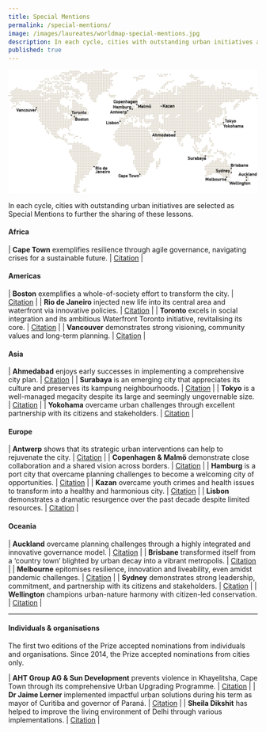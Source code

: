 ```yaml
---
title: Special Mentions
permalink: /special-mentions/
image: /images/laureates/worldmap-special-mentions.jpg
description: In each cycle, cities with outstanding urban initiatives are selected as Special Mentions to further the sharing of these lessons.
published: true
---
```


![Special Mentions](/images/laureates/worldmap-special-mentions.jpg/)

In each cycle, cities with outstanding urban initiatives are selected as Special Mentions to further the sharing of these lessons. 

#### **Africa**

| **Cape Town** exemplifies resilience through agile governance, navigating crises for a sustainable future. | [Citation](/cape-town/) |

#### **Americas**

| **Boston** exemplifies a whole-of-society effort to transform the city. | [Citation](/boston/) |
| **Rio de Janeiro** injected new life into its central area and waterfront via innovative policies. | [Citation](/rio-de-janeiro/) |
| **Toronto** excels in social integration and its ambitious Waterfront Toronto initiative, revitalising its core. | [Citation](/toronto/) |
| **Vancouver** demonstrates strong visioning, community values and long-term planning. | [Citation](/vancouver/) |

#### **Asia**

| **Ahmedabad** enjoys early successes in implementing a comprehensive city plan. | [Citation](/ahmedabad/) |
| **Surabaya** is an emerging city that appreciates its culture and preserves its kampung neighbourhoods. | [Citation](/surabaya/) |
| **Tokyo** is a well-managed megacity despite its large and seemingly ungovernable size. | [Citation](/tokyo/) |
| **Yokohama** overcame urban challenges through excellent partnership with its citizens and stakeholders. | [Citation](/yokohama/) |

#### **Europe**

| **Antwerp** shows that its strategic urban interventions can help to rejuvenate the city. | [Citation](/antwerp/) |
| **Copenhagen & Malmö** demonstrate close collaboration and a shared vision across borders. | [Citation](/copenhagen-malmo/) |
| **Hamburg** is a port city that overcame planning challenges to become a welcoming city of opportunities. | [Citation](/hamburg/) |
| **Kazan** overcame youth crimes and health issues to transform into a healthy and harmonious city. | [Citation](/kazan/) |
| **Lisbon** demonstrates a dramatic resurgence over the past decade despite limited resources. | [Citation](/lisbon/) |

#### **Oceania**

| **Auckland** overcame planning challenges through a highly integrated and innovative governance model. | [Citation](/auckland/) |
| **Brisbane** transformed itself from a ‘country town’ blighted by urban decay into a vibrant metropolis. | [Citation](/brisbane/) |
| **Melbourne** epitomises resilience, innovation and liveability, even amidst pandemic challenges. | [Citation](/melbourne2/) |
| **Sydney** demonstrates strong leadership, commitment, and partnership with its citizens and stakeholders. | [Citation](/sydney/) |
| **Wellington** champions urban-nature harmony with citizen-led conservation. | [Citation](/wellington/) |

---

#### **Individuals & organisations**

The first two editions of the Prize accepted nominations from individuals and organisations. Since 2014, the Prize accepted nominations from cities only.

| **AHT Group AG & Sun Development** prevents violence in Khayelitsha, Cape Town through its comprehensive Urban Upgrading Programme. | [Citation](/khayelitsha/) |
| **Dr Jaime Lerner** implemented impactful urban solutions during his term as mayor of Curitiba and governor of Paraná. | [Citation](/jaime-lerner/) |
| **Sheila Dikshit** has helped to improve the living environment of Delhi through various implementations. | [Citation](/sheila-dikshit/) |
